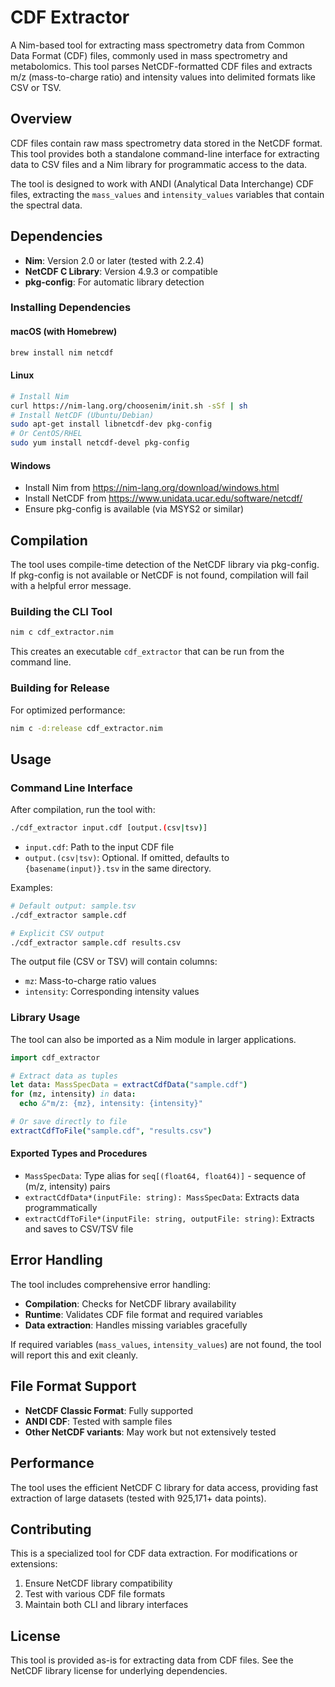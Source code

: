 # CDF Extractor

A Nim-based tool for extracting mass spectrometry data from Common Data Format (CDF) files, commonly used in mass spectrometry and metabolomics. This tool parses NetCDF-formatted CDF files and extracts m/z (mass-to-charge ratio) and intensity values into delimited formats like CSV or TSV.

## Overview 

CDF files contain raw mass spectrometry data stored in the NetCDF format. This tool provides both a standalone command-line interface for extracting data to CSV files and a Nim library for programmatic access to the data.

The tool is designed to work with ANDI (Analytical Data Interchange) CDF files, extracting the `mass_values` and `intensity_values` variables that contain the spectral data.

## Dependencies

- **Nim**: Version 2.0 or later (tested with 2.2.4)
- **NetCDF C Library**: Version 4.9.3 or compatible
- **pkg-config**: For automatic library detection

### Installing Dependencies

#### macOS (with Homebrew)
```bash
brew install nim netcdf
```

#### Linux
```bash
# Install Nim
curl https://nim-lang.org/choosenim/init.sh -sSf | sh
# Install NetCDF (Ubuntu/Debian)
sudo apt-get install libnetcdf-dev pkg-config
# Or CentOS/RHEL
sudo yum install netcdf-devel pkg-config
```

#### Windows
- Install Nim from https://nim-lang.org/download/windows.html
- Install NetCDF from https://www.unidata.ucar.edu/software/netcdf/
- Ensure pkg-config is available (via MSYS2 or similar)

## Compilation

The tool uses compile-time detection of the NetCDF library via pkg-config. If pkg-config is not available or NetCDF is not found, compilation will fail with a helpful error message.

### Building the CLI Tool

```bash
nim c cdf_extractor.nim
```

This creates an executable `cdf_extractor` that can be run from the command line.

### Building for Release

For optimized performance:

```bash
nim c -d:release cdf_extractor.nim
```

## Usage

### Command Line Interface

After compilation, run the tool with:

```bash
./cdf_extractor input.cdf [output.(csv|tsv)]
```

- `input.cdf`: Path to the input CDF file
- `output.(csv|tsv)`: Optional. If omitted, defaults to `{basename(input)}.tsv` in the same directory.

Examples:
```bash
# Default output: sample.tsv
./cdf_extractor sample.cdf

# Explicit CSV output
./cdf_extractor sample.cdf results.csv
```

The output file (CSV or TSV) will contain columns:
- `mz`: Mass-to-charge ratio values
- `intensity`: Corresponding intensity values

### Library Usage

The tool can also be imported as a Nim module in larger applications.

```nim
import cdf_extractor

# Extract data as tuples
let data: MassSpecData = extractCdfData("sample.cdf")
for (mz, intensity) in data:
  echo &"m/z: {mz}, intensity: {intensity}"

# Or save directly to file
extractCdfToFile("sample.cdf", "results.csv")
```

#### Exported Types and Procedures

- `MassSpecData`: Type alias for `seq[(float64, float64)]` - sequence of (m/z, intensity) pairs
- `extractCdfData*(inputFile: string): MassSpecData`: Extracts data programmatically
- `extractCdfToFile*(inputFile: string, outputFile: string)`: Extracts and saves to CSV/TSV file

## Error Handling

The tool includes comprehensive error handling:

- **Compilation**: Checks for NetCDF library availability
- **Runtime**: Validates CDF file format and required variables
- **Data extraction**: Handles missing variables gracefully

If required variables (`mass_values`, `intensity_values`) are not found, the tool will report this and exit cleanly.

## File Format Support

- **NetCDF Classic Format**: Fully supported
- **ANDI CDF**: Tested with sample files
- **Other NetCDF variants**: May work but not extensively tested

## Performance

The tool uses the efficient NetCDF C library for data access, providing fast extraction of large datasets (tested with 925,171+ data points).

## Contributing

This is a specialized tool for CDF data extraction. For modifications or extensions:

1. Ensure NetCDF library compatibility
2. Test with various CDF file formats
3. Maintain both CLI and library interfaces

## License

This tool is provided as-is for extracting data from CDF files. See the NetCDF library license for underlying dependencies.